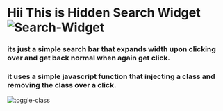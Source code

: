 # Hii This is Hidden Search Widget ![Search-Widget](https://img.shields.io/badge/Widget-Hidden--Search--Widget-blue)
### its just a simple search bar that expands width upon clicking over and get back normal when again get click.
### it uses a simple javascript function that injecting a class and removing the class over a click.
![toggle-class](https://img.shields.io/badge/switching-toggle--class-blue)